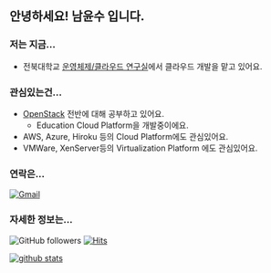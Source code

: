 ## 안녕하세요! 남윤수 입니다.

### 저는 지금...
- 전북대학교 [운영체제/클라우드 연구실](http://oslab.chonbuk.ac.kr/)에서 클라우드 개발을 맡고 있어요.

### 관심있는건...
- [OpenStack](https://www.openstack.org/) 전반에 대해 공부하고 있어요.
  - Education Cloud Platform을 개발중이에요.
- AWS, Azure, Hiroku 등의 Cloud Platform에도 관심있어요.
- VMWare, XenServer등의 Virtualization Platform 에도 관심있어요.

### 연락은...
[![Gmail](https://img.shields.io/badge/Gmail-d14836?style=flat&logo=Gmail&logoColor=white&link=mailto:nys6635@gmail.com)](mailto:nys6635@gmail.com) 

### 자세한 정보는...
![GitHub followers](https://img.shields.io/github/followers/NamSu?logo=github) 
[![Hits](https://hits.seeyoufarm.com/api/count/incr/badge.svg?url=https%3A%2F%2Fgithub.com%2Fjoonas-yoon%2Fhit-counter)](https://hits.seeyoufarm.com)

[![github stats](https://github-readme-stats.vercel.app/api?username=NamSu&show_icons=true&theme=cobalt)](https://github.com/anuraghazra/github-readme-stats) 